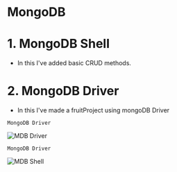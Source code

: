 # MongoDB



# 1. MongoDB Shell

- In this I've added basic CRUD methods.


# 2. MongoDB Driver

- In this I've made a fruitProject using mongoDB Driver


`MongoDB Driver`

![MDB Driver](https://user-images.githubusercontent.com/41052882/102682487-eb8fef80-41ef-11eb-8890-2c7e17e9ab21.PNG)


`MongoDB Driver`

![MDB Shell](https://user-images.githubusercontent.com/41052882/102682498-ff3b5600-41ef-11eb-951e-b7d0cfb73753.PNG)
